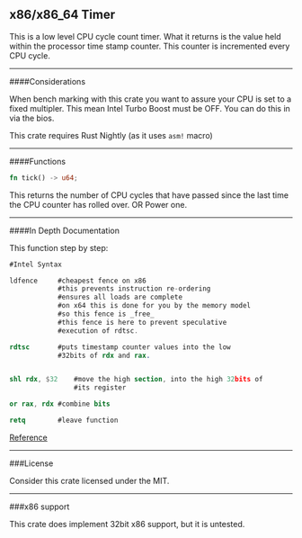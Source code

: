 x86/x86_64 Timer
---

This is a low level CPU cycle count timer. What it returns is the value held within the processor time stamp counter. This counter is incremented every CPU cycle.

---
####Considerations

When bench marking with this crate you want to assure your CPU is set to a 
fixed multipler. This mean Intel Turbo Boost must be OFF. You can do this
in via the bios.

This crate requires Rust Nightly (as it uses `asm!` macro)

---

####Functions

```rust
fn tick() -> u64;
```

This returns the number of CPU cycles that have passed since the last time
the CPU counter has rolled over. OR Power one.

---

####In Depth Documentation


This function step by step:

```nasm
#Intel Syntax

ldfence		#cheapest fence on x86
		    #this prevents instruction re-ordering
		    #ensures all loads are complete
		    #on x64 this is done for you by the memory model
		    #so this fence is _free_
		    #this fence is here to prevent speculative
		    #execution of rdtsc.

rdtsc		#puts timestamp counter values into the low
		    #32bits of rdx and rax.


shl rdx, $32	#move the high section, into the high 32bits of
		        #its register

or rax, rdx	#combine bits

retq		#leave function
```

[Reference](http://www.felixcloutier.com/x86/RDTSC.html)

---

###License

Consider this crate licensed under the MIT.

---

###x86 support

This crate does implement 32bit x86 support, but it is untested.
